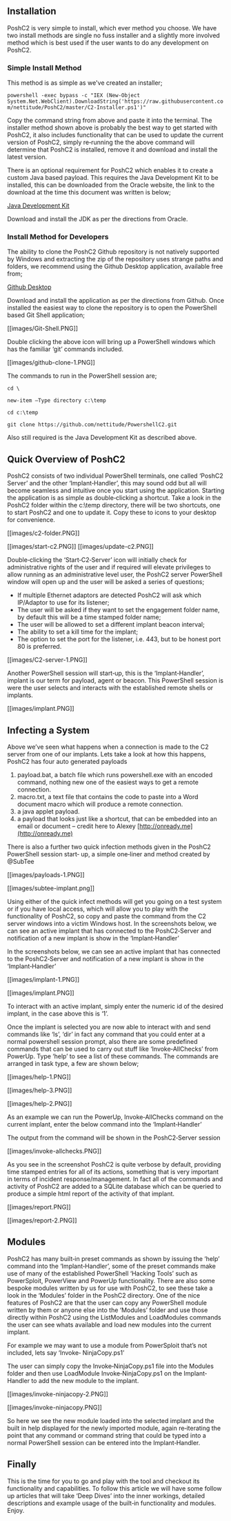 ## Installation

PoshC2 is very simple to install, which ever method you choose. We have two install methods are
single no fuss installer and a slightly more involved method which is best used if the user wants to
do any development on PoshC2.

### Simple Install Method

This method is as simple as we've created an installer;

`powershell -exec bypass -c "IEX (New-Object System.Net.WebClient).DownloadString('https://raw.githubusercontent.com/nettitude/PoshC2/master/C2-Installer.ps1')"`

Copy the command string from above and paste it into the terminal.
The installer method shown above is probably the best way to get started with PoshC2, it also
includes functionality that can be used to update the current version of PoshC2, simply re‐running
the the above command will determine that PoshC2 is installed, remove it and download and install
the latest version.

There is an optional requirement for PoshC2 which enables it to create a custom Java based payload.
This requires the Java Development Kit to be installed, this can be downloaded from the Oracle
website, the link to the download at the time this document was written is below;

[Java Development Kit](http://www.oracle.com/technetwork/java/javase/downloads/jdk8-downloads-2133151.html)

Download and install the JDK as per the directions from Oracle.

### Install Method for Developers

The ability to clone the PoshC2 Github repository is not natively supported by Windows and
extracting the zip of the repository uses strange paths and folders, we recommend using the Github
Desktop application, available free from;

[Github Desktop]( https://desktop.github.com)

Download and install the application as per the directions from Github.
Once installed the easiest way to clone the repository is to open the PowerShell based Git Shell
application;

[[images/Git-Shell.PNG]]

Double clicking the above icon will bring up a PowerShell windows which has the familiar ‘git’
commands included.

[[images/github-clone-1.PNG]]

The commands to run in the PowerShell session are;

`cd \`

`new‐item –Type directory c:\temp`

`cd c:\temp`

`git clone https://github.com/nettitude/PowershellC2.git`

Also still required is the Java Development Kit as described above.

## Quick Overview of PoshC2

PoshC2 consists of two individual PowerShell terminals, one called ‘PoshC2 Server’ and the other
‘Implant‐Handler’, this may sound odd but all will become seamless and intuitive once you start
using the application. Starting the application is as simple as double‐clicking a shortcut. Take a look in the PoshC2 folder within the c:\temp directory, there will be two shortcuts, one to start PoshC2
and one to update it. Copy these to icons to your desktop for convenience.

[[images/c2-folder.PNG]]

[[images/start-c2.PNG]]        [[images/update-c2.PNG]]

Double‐clicking the ‘Start‐C2‐Server’ icon will initially check for administrative rights of the user and
if required will elevate privileges to allow running as an administrative level user, the PoshC2
server PowerShell window will open up and the user will be asked a series of questions;

* If multiple Ethernet adaptors are detected PoshC2 will ask which IP/Adaptor to use for its
listener;
* The user will be asked if they want to set the engagement folder name, by default this will be a
time stamped folder name;
* The user will be allowed to set a different implant beacon interval;
* The ability to set a kill time for the implant;
* The option to set the port for the listener, i.e. 443, but to be honest port 80 is preferred.

[[images/C2-server-1.PNG]]

Another PowerShell session will start‐up, this is the ‘Implant‐Handler’, implant is our term for
payload, agent or beacon. This PowerShell session is were the user selects and interacts with the
established remote shells or implants.

[[images/implant.PNG]]

## Infecting a System

Above we’ve seen what happens when a connection is made to the C2 server from one of our
implants. Lets take a look at how this happens, PoshC2 has four auto generated payloads

1. payload.bat, a batch file which runs powershell.exe with an encoded command, nothing new one
of the easiest ways to get a remote connection.
2. macro.txt, a text file that contains the code to paste into a Word document macro which will
produce a remote connection.
3. a java applet payload.
4. a payload that looks just like a shortcut, that can be embedded into an email or document – credit
here to Alexey [http://onready.me](http://onready.me)

There is also a further two quick infection methods given in the PoshC2 PowerShell session start‐
up, a simple one‐liner and  method created by @SubTee

[[images/payloads-1.PNG]]

[[images/subtee-implant.png]]

Using either of the  quick infect methods will get you going  on a test system  or if you have local
access, which will allow you to play with the functionality of PoshC2, so copy and paste the
command from the C2 server windows into a victim Windows host.
In the screenshots below, we can see an active implant that has connected to the  PoshC2‐Server and
notification of a new implant is show in the ‘Implant‐Handler’

In the screenshots below, we can see an active implant that has connected to the  PoshC2‐Server and
notification of a new implant is show in the ‘Implant‐Handler’

[[images/implant-1.PNG]]

[[images/implant.PNG]]

To interact with an active implant, simply enter the numeric id of the desired implant, in the case
above this is ‘1’.

Once the implant is selected you are now able to interact with and send commands like ‘ls’, ‘dir’
in fact any command that you could enter at a normal powershell session prompt, also there are some
predefined commands that can be used to carry out stuff like ‘Invoke‐AllChecks’ from PowerUp.
Type ‘help’ to see a list of these commands. The commands are arranged in task type, a few are
shown below;

[[images/help-1.PNG]]

[[images/help-3.PNG]]

[[images/help-2.PNG]]

As an example we can run the PowerUp, Invoke‐AllChecks command on the current implant, enter
the below command into the ‘Implant‐Handler’

The output from the command will be shown in the PoshC2‐Server session

[[images/invoke-allchecks.PNG]]

As you see in the screenshot PoshC2 is quite verbose by default, providing time stamped entries for
all of its actions, something that is very important in terms of incident response/management. In fact
all of the commands and activity of PoshC2 are added to a SQLite database which can be queried to
produce a simple html report of the activity of that implant.

[[images/report.PNG]]

[[images/report-2.PNG]]

## Modules

PoshC2 has many built‐in preset commands as shown by issuing the ‘help’ command into the
‘Implant‐Handler’, some of the preset commands make use of many of the established PowerShell
‘Hacking Tools’ such as PowerSploit, PowerView and PowerUp functionality. There are also some
 bespoke modules written by us for use with PoshC2, to see these take a look in the ‘Modules’ folder
in the PoshC2 directory. One of the nice features of PoshC2 are that the user can copy any
PowerShell module written by them or anyone else into the ‘Modules’ folder and use those directly
within PoshC2 using the ListModules and LoadModules  commands the user can see whats
available and load new modules into the current implant.

For example we may want to use a module from PowerSploit that’s not included, lets say ‘Invoke‐
NinjaCopy.ps1’

The user can simply copy the Invoke‐NinjaCopy.ps1 file into the Modules folder and then use
LoadModule Invoke‐NinjaCopy.ps1 on the Implant‐Handler to add the new module to the implant.

[[images/invoke-ninjacopy-2.PNG]]

[[images/invoke-ninjacopy.PNG]]

So here we see the new module loaded into the selected implant and the built in help displayed for
the newly imported module, again re‐iterating the point that any command or command string that
could be typed into a normal PowerShell session can be entered into the Implant‐Handler.

## Finally

This is the time for you to go and play with the tool and checkout its functionality and capabilities.
To follow this article we will have some follow up articles that will take ‘Deep Dives’ into the inner
workings, detailed descriptions and example usage of the built‐in functionality and modules.
Enjoy.